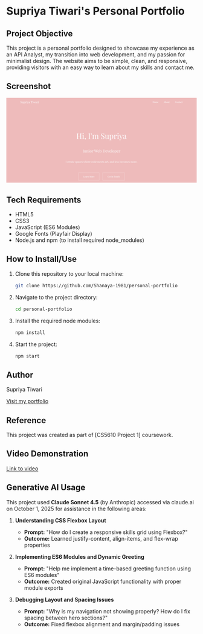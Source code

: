 # Supriya Tiwari's Personal Portfolio

## Project Objective
This project is a personal portfolio designed to showcase my experience as an API Analyst, my transition into web development, and my passion for minimalist design. The website aims to be simple, clean, and responsive, providing visitors with an easy way to learn about my skills and contact me.

## Screenshot
<img width="1200" alt="Supriya Tiwari portfolio homepage" src="images/screenshot-home.png" />

## Tech Requirements
- HTML5
- CSS3
- JavaScript (ES6 Modules)
- Google Fonts (Playfair Display)
- Node.js and npm (to install required node_modules)

## How to Install/Use
1. Clone this repository to your local machine:
   ```bash
   git clone https://github.com/Shanaya-1981/personal-portfolio
   ```
2. Navigate to the project directory:
   ```bash
   cd personal-portfolio
   ```
3. Install the required node modules:
   ```bash
   npm install
   ```
4. Start the project:
   ```bash
   npm start
   ```

## Author
Supriya Tiwari

[Visit my portfolio](https://shanaya-1981.github.io/personal-portfolio/)

## Reference
This project was created as part of [CS5610 Project 1] coursework.

## Video Demonstration
[Link to video](YOUR_VIDEO_LINK_HERE)

## Generative AI Usage
This project used **Claude Sonnet 4.5** (by Anthropic) accessed via claude.ai on October 1, 2025 for assistance in the following areas:

1. **Understanding CSS Flexbox Layout**
   - **Prompt:** "How do I create a responsive skills grid using Flexbox?"
   - **Outcome:** Learned justify-content, align-items, and flex-wrap properties

2. **Implementing ES6 Modules and Dynamic Greeting**
   - **Prompt:** "Help me implement a time-based greeting function using ES6 modules"
   - **Outcome:** Created original JavaScript functionality with proper module exports

3. **Debugging Layout and Spacing Issues**
   - **Prompt:** "Why is my navigation not showing properly? How do I fix spacing between hero sections?"
   - **Outcome:** Fixed flexbox alignment and margin/padding issues
